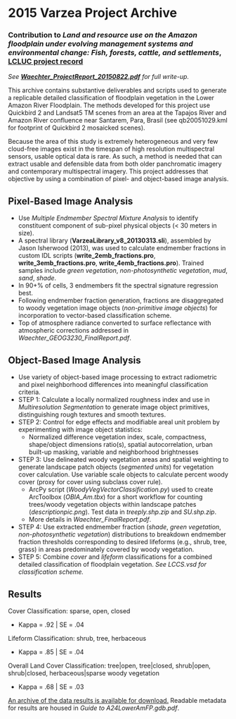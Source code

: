 # 2015 Varzea Project Archive
### Contribution to _Land and resource use on the Amazon floodplain under evolving management systems and environmental change: Fish, forests, cattle, and settlements_, [LCLUC project record](https://lcluc.umd.edu/projects/land-and-resource-use-amazon-floodplain-under-evolving-management-systems-and-environmental)

*See [**Waechter_ProjectReport_20150822.pdf**](https://github.com/kewaechter/Varzea/blob/master/Waechter_ProjectReport_20150822.pdf) for full write-up.*  

This archive contains substantive deliverables and scripts used to generate a replicable detailed classification of floodplain vegetation in the Lower Amazon River Floodplain. The methods developed for this project use Quickbird 2 and Landsat5 TM scenes from an area at the Tapajos River and Amazon River confluence near Santarem, Para, Brasil (see qb20051029.kml for footprint of Quickbird 2 mosaicked scenes). 

Because the area of this study is extremely heterogeneous and very few cloud-free images exist in the timespan of high resolution multispectral sensors, usable optical data is rare. As such, a method is needed that can extract usable and defensible data from both older panchromatic imagery and contemporary multispectral imagery. This project addresses that objective by using a combination of pixel- and object-based image analysis.

## Pixel-Based Image Analysis
* Use _Multiple Endmember Spectral Mixture Analysis_ to identify constituent component of sub-pixel physical objects (< 30 meters in size).  
* A spectral library (__VarzeaLibrary_v8_20130313.sli__), assembled by Jason Isherwood (2013), was used to calculate endmember fractions in custom IDL scripts (__write_2emb_fractions.pro__, __write_3emb_fractions.pro__, __write_4emb_fractions.pro__). Trained samples include *green vegetation*, *non-photosynthetic vegetation*, *mud*, *sand*, *shade*.    
* In 90+% of cells, 3 endmembers fit the spectral signature regression best.  
* Following endmember fraction generation, fractions are disaggregated to woody vegetation image objects (_non-primitive image objects_) for incorporation to vector-based classification scheme.  
* Top of atmosphere radiance converted to surface reflectance with atmospheric corrections addressed in _Waechter_GEOG3230_FinalReport.pdf_.  

## Object-Based Image Analysis
* Use variety of object-based image processing to extract radiometric and pixel neighborhood differences into meaningful classification criteria.   
* STEP 1: Calculate a locally normalized roughness index and use in _Multiresolution Segmentation_ to generate image object primitives, distinguishing rough textures and smooth textures.  
* STEP 2: Control for edge effects and modifiable areal unit problem by experimenting with image object statistics:   
    * Normalized difference vegetation index, scale, compactness, shape/object dimensions ratio(s), spatial autocorrelation, urban built-up masking, variable and neighborhood brightnesses    
* STEP 3: Use delineated woody vegetation areas and spatial weighting to generate landscape patch objects (_segmented units_) for vegetation cover calculation. Use variable scale objects to calculate percent woody cover (proxy for cover using subclass cover rule).   
    * ArcPy script (_WoodyVegVectorClassification.py_) used to create ArcToolbox (_OBIA_Am.tbx_) for a short workflow for counting trees/woody vegetation objects within landscape patches (_descriptionpic.png_). Test data in _treeply.shp.zip_ and _SU.shp.zip_.  
    * More details in _Waechter_FinalReport.pdf_.   
* STEP 4: Use extracted endmember fraction (_shade_, _green vegetation_, _non-photosynthetic vegetation_) distributions to breakdown endmember fraction thresholds corresponding to desired lifeforms (e.g., shrub, tree, grass) in areas predominately covered by woody vegetation.   
* STEP 5: Combine _cover_ and _lifeform_ classifications for a combined detailed classification of floodplain vegetation. _See LCCS.vsd for classification scheme._     

## Results

Cover Classification: sparse, open, closed
* Kappa = .92 | SE = .04

Lifeform Classification: shrub, tree, herbaceous
* Kappa = .85 | SE = .04

Overall Land Cover Classification: tree|open, tree|closed, shrub|open, shrub|closed, herbaceous|sparse woody vegetation
* Kappa = .68 | SE = .03

[An archive of the data results is available for download.](https://drive.google.com/file/d/1TljO69Zex1mDeJ3vXfTy6t8ATnCSKyXr/view?usp=sharing) Readable metadata for results are housed in _Guide to A24LowerAmFP.gdb.pdf_. 
